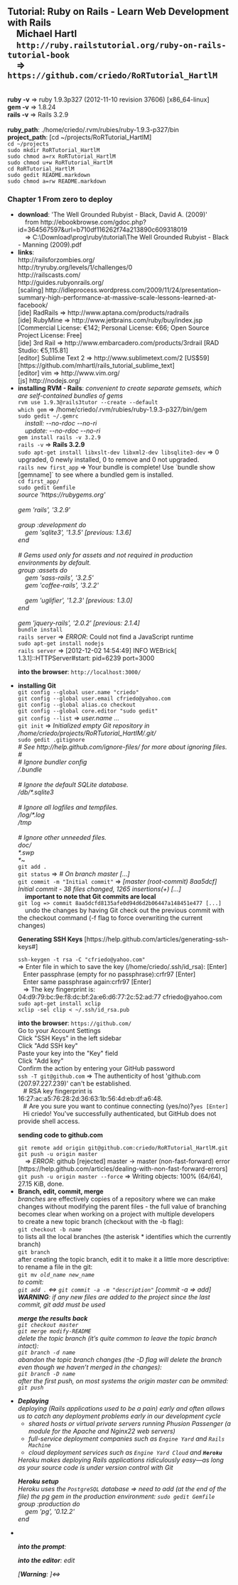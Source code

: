 <h2>Tutorial: Ruby on Rails - Learn Web Development with Rails<br />
&nbsp;&nbsp;&nbsp;&nbsp;Michael Hartl<br />
&nbsp;&nbsp;&nbsp;&nbsp;<code>http://ruby.railstutorial.org/ruby-on-rails-tutorial-book</code><br />
&nbsp;&nbsp;&nbsp;&nbsp;=> <code>https://github.com/criedo/RoRTutorial_HartlM</code></h2>
<br />
<b>ruby -v</b> => ruby 1.9.3p327 (2012-11-10 revision 37606) [x86_64-linux]<br />
<b>gem -v</b> => 1.8.24<br />
<b>rails -v</b> => Rails 3.2.9<br />
<br />
<b>ruby_path</b>: ./home/criedo/.rvm/rubies/ruby-1.9.3-p327/bin<br />
<b>project_path</b>: [cd ~/projects/RoRTutorial_HartlM]<br />
<code>cd ~/projects</code><br />
<code>sudo mkdir RoRTutorial_HartlM</code><br />
<code>sudo chmod a=rx RoRTutorial_HartlM</code><br />
<code>sudo chmod u+w RoRTutorial_HartlM</code><br />
<code>cd RoRTutorial_HartlM</code><br />
<code>sudo gedit README.markdown</code><br />
<code>sudo chmod a=rw README.markdown</code><br />
<h3>Chapter 1 From zero to deploy</h3>
<ul>
<li><b>download</b>: 'The Well Grounded Rubyist - Black, David A. (2009)'<br />
&nbsp;&nbsp;&nbsp;&nbsp;from http://ebookbrowse.com/gdoc.php?id=364567597&url=b710df116262f74a213890c609318019<br />
&nbsp;&nbsp;&nbsp;&nbsp;=> C:\Download\prog\ruby\tutorial\The Well Grounded Rubyist - Black - Manning (2009).pdf</li>
<li><b>links</b>:<br />
http://railsforzombies.org/<br />
http://tryruby.org/levels/1/challenges/0<br />
http://railscasts.com/<br />
http://guides.rubyonrails.org/<br />
[scaling] http://idleprocess.wordpress.com/2009/11/24/presentation-summary-high-performance-at-massive-scale-lessons-learned-at-facebook/<br />
[ide] RadRails => http://www.aptana.com/products/radrails<br />
[ide] RubyMine => http://www.jetbrains.com/ruby/buy/index.jsp [Commercial License: €142; Personal License: €66; Open Source Project License: Free]<br />
[ide] 3rd Rail => http://www.embarcadero.com/products/3rdrail [RAD Studio: €5,115.81]<br />
[editor] Sublime Text 2 => http://www.sublimetext.com/2 [US$59] [https://github.com/mhartl/rails_tutorial_sublime_text]<br />
[editor] vim => http://www.vim.org/<br />
[js] http://nodejs.org/</li>
<li><b>installing RVM - Rails</b>: <i>convenient to create separate gemsets, which are self-contained bundles of gems</i><br />
<code>rvm use 1.9.3@rails3tutor --create --default</code><br />
<code>which gem</code> =&gt; /home/criedo/.rvm/rubies/ruby-1.9.3-p327/bin/gem<br />
<code>sudo gedit ~/.gemrc</code><br />
<i>&nbsp;&nbsp;&nbsp;&nbsp;install: --no-rdoc --no-ri<br />
&nbsp;&nbsp;&nbsp;&nbsp;update: --no-rdoc --no-ri</i><br />
<code>gem install rails -v 3.2.9</code><br />
<code>rails -v</code> =&gt; <b>Rails 3.2.9</b><br />
<code>sudo apt-get install libxslt-dev libxml2-dev libsqlite3-dev</code> =&gt; 0 upgraded, 0 newly installed, 0 to remove and 0 not upgraded.<br />
<code>rails new first_app</code> =&gt; Your bundle is complete! Use `bundle show [gemname]` to see where a bundled gem is installed.<br />
<code>cd first_app/</code><br />
<code>sudo gedit Gemfile</code><br />
<i>source 'https://rubygems.org'<br />
<br />
gem 'rails', '3.2.9'<br />
<br />
group :development do<br />
&nbsp;&nbsp;&nbsp;&nbsp;gem 'sqlite3', '1.3.5' [previous: 1.3.6]<br />
end<br />
<br />
# Gems used only for assets and not required in production environments by default.<br />
group :assets do<br />
&nbsp;&nbsp;&nbsp;&nbsp;gem 'sass-rails',   '3.2.5'<br />
&nbsp;&nbsp;&nbsp;&nbsp;gem 'coffee-rails', '3.2.2'<br />
<br />
&nbsp;&nbsp;&nbsp;&nbsp;gem 'uglifier', '1.2.3' [previous: 1.3.0]<br />
end<br />
<br />
gem 'jquery-rails', '2.0.2' [previous: 2.1.4]</i><br />
<code>bundle install</code><br />
<code>rails server</code> => <i>ERROR</i>: Could not find a JavaScript runtime<br />
<code>sudo apt-get install nodejs</code><br />
<code>rails server</code> =&gt; [2012-12-02 14:54:49] INFO  WEBrick[ 1.3.1]::HTTPServer#start: pid=6239 port=3000</code><br />
<p><b>into the browser</b>: <code>http://localhost:3000/</code></p></li>
<li><b>installing Git</b><br />
<code>git config --global user.name "criedo"</code><br />
<code>git config --global user.email cfriedo@yahoo.com</code><br />
<code>git config --global alias.co checkout</code><br />
<code>git config --global core.editor "sudo gedit"</code><br />
<code>git config --list</code> => <i>user.name ...</i><br />
<code>git init</code> => <i>Initialized empty Git repository in /home/criedo/projects/RoRTutorial_HartlM/.git/</i><br />
<code>sudo gedit .gitignore</code><br />
<i># See http://help.github.com/ignore-files/ for more about ignoring files.<br />
#<br />
# Ignore bundler config<br />
/.bundle<br />
<br />
# Ignore the default SQLite database.<br />
/db/*.sqlite3<br />
<br />
# Ignore all logfiles and tempfiles.<br />
/log/*.log<br />
/tmp<br />
<br />
# Ignore other unneeded files.<br />
doc/<br />
*.swp<br />
*~</i><br />
<code>git add .</code><br />
<code>git status</code> => <i># On branch master [...]</i><br />
<code>git commit -m "Initial commit"</code> => <i>[master (root-commit) 8aa5dcf] Initial commit - 38 files changed, 1265 insertions(+) [...]</i></code><br />
&nbsp;&nbsp;&nbsp;&nbsp;<b>important to note that Git commits are local</b><br />
<code>git log => commit 8aa5dcfd8135afe0d94d6d2b06447a148451e477 [...]</code><br />
&nbsp;&nbsp;&nbsp;&nbsp;undo the changes by having Git check out the previous commit with the checkout command (-f flag to force overwriting the current changes)</code><br />
<p><b>Generating SSH Keys</b> [https://help.github.com/articles/generating-ssh-keys#]</p>
<code>ssh-keygen -t rsa -C "cfriedo@yahoo.com"</code><br />
=&gt; Enter file in which to save the key (/home/criedo/.ssh/id_rsa): [Enter]<br />
&nbsp;&nbsp;&nbsp;Enter passphrase (empty for no passphrase):crfr97 [Enter]<br />
&nbsp;&nbsp;&nbsp;Enter same passphrase again:crfr97 [Enter]<br />
&nbsp;&nbsp;&nbsp;=&gt; The key fingerprint is: 04:d9:79:bc:9e:f8:dc:bf:2a:e6:d6:77:2c:52:ad:77 cfriedo@yahoo.com<br />
<code>sudo apt-get install xclip</code><br />
<code>xclip -sel clip &lt ~/.ssh/id_rsa.pub</code>
<p><b>into the browser</b>: <code>https://github.com/</code><br />
Go to your Account Settings<br />
Click "SSH Keys" in the left sidebar<br />
Click "Add SSH key"<br />
Paste your key into the "Key" field<br />
Click "Add key"<br />
Confirm the action by entering your GitHub password<br />
<code>ssh -T git@github.com</code> =&gt; The authenticity of host 'github.com (207.97.227.239)' can't be established.<br />
&nbsp;&nbsp;&nbsp;# RSA key fingerprint is 16:27:ac:a5:76:28:2d:36:63:1b:56:4d:eb:df:a6:48.<br />
&nbsp;&nbsp;&nbsp;# Are you sure you want to continue connecting (yes/no)?</i><code>yes [Enter]</code><br />
&nbsp;&nbsp;&nbsp;Hi criedo! You've successfully authenticated, but GitHub does not provide shell access.</p>
<p><b>sending code to github.com</b></p>
<code>git remote add origin git@github.com:criedo/RoRTutorial_HartlM.git</code><br />
<code>git push -u origin master</code><br />
&nbsp;&nbsp;&nbsp;&nbsp;=&gt; <i>ERROR</i>: github [rejected] master -> master (non-fast-forward) error [https://help.github.com/articles/dealing-with-non-fast-forward-errors]<br />
<code>git push -u origin master --force</code> =&gt; Writing objects: 100% (64/64), 27.15 KiB, done.
<li><b>Branch, edit, commit, merge</b><br />
<i>branches</i> are effectively copies of a repository where we can make changes without modifying the parent files - the full value of branching becomes clear when working on a project with multiple developers<br />
to create a new topic branch (checkout with the -b flag):<br />
<code>git checkout -b <i>name</i></code><br />
to lists all the local branches (the asterisk * identifies which the currently branch)<br />
<code>git branch</code><br />
after creating the topic branch, edit it to make it a little more descriptive:<br />
to rename a file in the git:<br />
<code>git mv <i>old_name</> <i>new_name</i></code><br />
to comit:<br />
<code>git add .</code> &lt;=&gt; <code>git commit -a -m "description"</code> [commit -a =&gt; add]<br />
<b><i>WARNING</i></b>: if any new files are added to the project since the last commit, <i>git add</i> must be used
<p><b>merge the results back</b><br />
<code>git checkout master</code><br />
<code>git merge modify-README</code><br />
delete the topic branch (it’s quite common to leave the topic branch intact):<br />
<code>git branch -d <i>name</i></code><br />
abandon the topic branch changes (the -D flag will delete the branch even though we haven’t merged in the changes):<br />
<code>git branch -D <i>name</i></code><br />
after the first push, on most systems the origin master can be ommited:<br />
<code>git push</code><br /></p></li>
<li><b>Deploying</b><br />
deploying (Rails applications used to be a pain) early and often allows us to catch any deployment problems early in our development cycle<br />
<ul><li>shared hosts or virtual private servers running Phusion Passenger (a module for the Apache and Nginx22 web servers)</li>
<li>full-service deployment companies such as <code>Engine Yard</code> and <code>Rails Machine</code></li>
<li>cloud deployment services such as <code>Engine Yard Cloud</code> and <code><b>Heroku</b></code></li></ul>
Heroku makes deploying Rails applications ridiculously easy—as long as your source code is under version control with Git
<p><b>Heroku setup</b><br />
Heroku uses the <code>PostgreSQL</code> database =&gt; need to add (at the end of the file) the pg gem in the production environment:
<code>sudo gedit Gemfile</code><br />
<i>group :production do<br />
&nbsp;&nbsp;&nbsp;&nbsp;gem 'pg', '0.12.2'<br />
end</i><br />

</li>

<li><b></b><br />
<p><b>into the prompt</b>: <code></code></p>
<p><b>into the editor</b>: <i>edit</i> </p>
[<b><i>Warning</i></b>: ]&lt;=&gt;
</li>
</ul>
